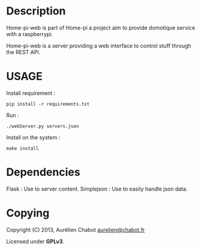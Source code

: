
Description
===========

Home-pi-web is part of Home-pi a project aim to
provide domotique service with a raspberrypi.

Home-pi-web is a server providing a web
interface to control stuff through the REST API.

USAGE
=====

Install requirement :

	pip install -r requirements.txt

Run :

	./webServer.py servers.json

Install on the system :

	make install

Dependencies
============

Flask : Use to server content.
Simplejson : Use to easily handle json data.

Copying
=======

Copyright (C) 2013, Aurélien Chabot <aurelien@chabot.fr>

Licensed under **GPLv3**.
